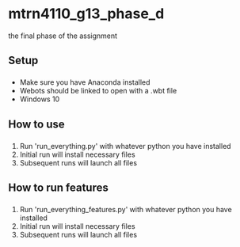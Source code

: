 # mtrn4110_g13_phase_d
the final phase of the assignment

## Setup
###
* Make sure you have Anaconda installed
* Webots should be linked to open with a .wbt file
* Windows 10

## How to use
###
1. Run 'run_everything.py' with whatever python you have installed
1. Initial run will install necessary files
1. Subsequent runs will launch all files

## How to run features
###
1. Run 'run_everything_features.py' with whatever python you have installed
1. Initial run will install necessary files
1. Subsequent runs will launch all files
